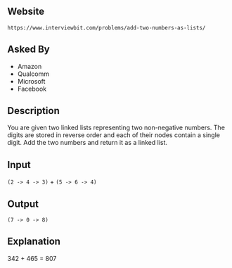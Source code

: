 ## Website

	https://www.interviewbit.com/problems/add-two-numbers-as-lists/

## Asked By
- Amazon
- Qualcomm
- Microsoft
- Facebook

## Description
You are given two linked lists representing two non-negative numbers. The digits are stored in reverse order and each of their nodes contain a single digit. Add the two numbers and return it as a linked list.


## Input
`(2 -> 4 -> 3)` + `(5 -> 6 -> 4)`

## Output
`(7 -> 0 -> 8)`

## Explanation
342 + 465 = 807
